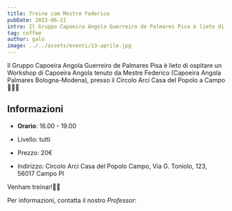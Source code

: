```yaml
---
title: Treino com Mestre Federico
pubDate: 2023-06-21
intro: Il Gruppo Capoeira Angola Guerreiro de Palmares Pisa è lieto di ospitare un Workshop di Capoeira Angola tenuto da Mestre Federico (Capoeira Angola Palmares Bologna-Modena), presso il Circolo Arci Casa del Popolo a Campo 🤸🏻‍♂️
tag: coffee
author: galo
image: ../../assets/eventi/13-aprile.jpg
---
```


Il Gruppo Capoeira Angola Guerreiro de Palmares Pisa è lieto di ospitare un Workshop di Capoeira Angola tenuto da Mestre Federico (Capoeira Angola Palmares Bologna-Modena), presso il Circolo Arci Casa del Popolo a Campo 🤸🏻‍♂️

## Informazioni

-   **Orario**: 16.00 - 19.00

-   Livello: tutti

-   Prezzo: 20€

-   Indirizzo: Circolo Arci Casa del Popolo Campo, Via G. Toniolo, 123, 56017 Campo PI

Venham treinar!💚💛

Per informazioni, contatta il nostro _Professor_:
